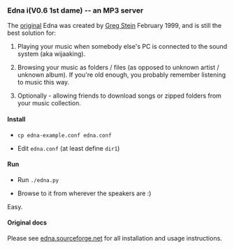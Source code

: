 ### Edna i(V0.6 1st dame) -- an MP3 server

The [original](http://edna.sourceforge.net) Edna was created by [Greg Stein](http://www.lyra.org/) February 1999, and is still the best solution for:

1. Playing your music when somebody else's PC is connected to the sound system (aka wijaaking).

2. Browsing your music as folders / files (as opposed to unknown artist / unknown album). If you're old enough, you probably remember listening to music this way.

3. Optionally - allowing friends to download songs or zipped folders from your music collection.

#### Install

* `cp edna-example.conf edna.conf`

* Edit `edna.conf` (at least define `dir1`)

#### Run

* Run `./edna.py`

* Browse to it from wherever the speakers are :)

Easy.

#### Original docs
Please see [edna.sourceforge.net](http://edna.sourceforge.net/) for all installation and
usage instructions.
